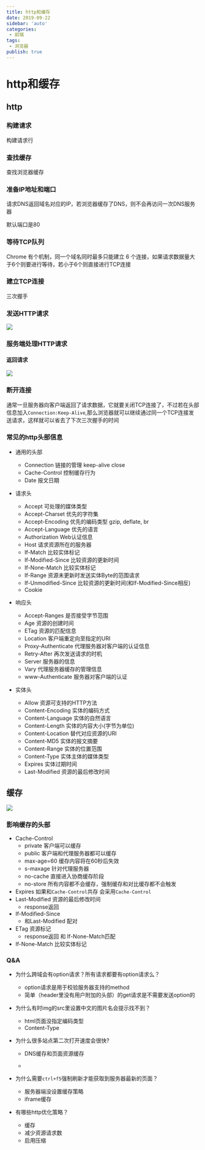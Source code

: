 ```yaml
---
title: http和缓存
date: 2019-09-22
sidebar: 'auto'
categories:
 - 前端
tags:
 - 浏览器
publish: true
---
```

# http和缓存

## http

### 构建请求

构建请求行

### 查找缓存

查找浏览器缓存

### 准备IP地址和端口

请求DNS返回域名对应的IP，若浏览器缓存了DNS，则不会再访问一次DNS服务器

默认端口是80

### 等待TCP队列

Chrome 有个机制，同一个域名同时最多只能建立 6 个连接，如果请求数据量大于6个则要进行等待，若小于6个则直接进行TCP连接

### 建立TCP连接

三次握手

### 发送HTTP请求

![](./img/HTTP_request_format.png)

### 服务端处理HTTP请求

#### 返回请求

![](./img/service_response_format.png)

### 断开连接

通常一旦服务器向客户端返回了请求数据，它就要关闭TCP连接了，不过若在头部信息加入`Connection:Keep-Alive`,那么浏览器就可以继续通过同一个TCP连接发送请求，这样就可以省去了下次三次握手的时间

### 常见的http头部信息

+ 通用的头部
  + Connection    链接的管理 keep-alive close
  + Cache-Control	控制缓存行为
  + Date	报文日期

+ 请求头
  + Accept	可处理的媒体类型
  + Accept-Charset     优先的字符集
  + Accept-Encoding    优先的编码类型 gzip, deflate, br
  + Accept-Language   优先的语言
  + Authorization	Web认证信息
  + Host	请求资源所在的服务器
  + If-Match	比较实体标记
  + If-Modified-Since	比较资源的更新时间
  + If-None-Match	比较实体标记
  + If-Range	资源未更新时发送实体Byte的范围请求
  + If-Unmodified-Since	比较资源的更新时间(和If-Modified-Since相反)
  + Cookie	
+ 响应头
  + Accept-Ranges	是否接受字节范围
  + Age	资源的创建时间
  + ETag	资源的匹配信息
  + Location	客户端重定向至指定的URI
  + Proxy-Authenticate	代理服务器对客户端的认证信息
  + Retry-After	再次发送请求的时机
  + Server	服务器的信息
  + Vary	代理服务器缓存的管理信息
  + www-Authenticate	服务器对客户端的认证
+ 实体头
  + Allow	资源可支持的HTTP方法
  + Content-Encoding	实体的编码方式
  + Content-Language	实体的自然语言
  + Content-Length	实体的内容大小(字节为单位)
  + Content-Location	替代对应资源的URI
  + Content-MD5	实体的报文摘要
  + Content-Range	实体的位置范围
  + Content-Type	实体主体的媒体类型
  + Expires	实体过期时间
  + Last-Modified	资源的最后修改时间

## 缓存

![](./img/browser_resource_cache.png)

### 影响缓存的头部

+ Cache-Control
  + private 客户端可以缓存
  + public 客户端和代理服务器都可以缓存
  + max-age=60 缓存内容将在60秒后失效
  + s-maxage 针对代理服务器
  + no-cache 直接进入协商缓存阶段
  + no-store 所有内容都不会缓存，强制缓存和对比缓存都不会触发
+ Expires 如果和`Cache-Control`共存 会采用`Cache-Control`
+ Last-Modified	资源的最后修改时间
  + response返回
+ If-Modified-Since
  + 和Last-Modified  配对
+ ETag   资源标记
  + response返回 和 If-None-Match匹配
+ If-None-Match  比较实体标记

### Q&A

+ 为什么跨域会有option请求？所有请求都要有option请求么？
  
  + option请求是用于校验服务器支持的method
  + 简单（header里没有用户附加的头部）的get请求是不需要发送option的
  
+ 为什么有时img的src里设置中文的图片名会提示找不到？
  
  + html页面没指定编码类型
  + Content-Type
  
+ 为什么很多站点第二次打开速度会很快?

  + DNS缓存和页面资源缓存

  + [http缓存]:https://developer.mozilla.org/zh-CN/docs/Web/HTTP/Caching_FAQ

+ 为什么需要`ctrl+f5`强制刷新才能获取到服务器最新的页面？
  + 服务器端没设置缓存策略
  + iframe缓存
  
+ 有哪些http优化策略？
  + 缓存
  + 减少资源请求数
  + 启用压缩
